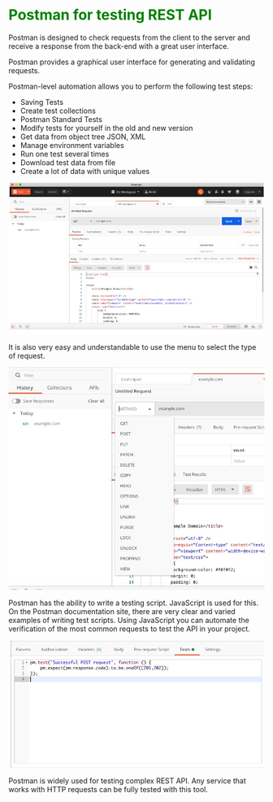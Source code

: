 <H1 style="color: green">Postman for testing REST API</h1>

Postman is designed to check requests from the client to the server and receive a response from the back-end with a great user interface. 

Postman provides a graphical user interface for generating and validating requests.

Postman-level automation allows you to perform the following test steps:

* Saving Tests
* Create test collections
* Postman Standard Tests
* Modify tests for yourself in the old and new version
* Get data from object tree JSON, XML
* Manage environment variables
* Run one test several times
* Download test data from file
* Create a lot of data with unique values

![](./media/Postman1.png "Sending Get request using Postman")

It is also very easy and understandable to use the menu to select the type of request.

![](./media/Postman2.jpg "The list of Methods supported by Postman")

Postman has the ability to write a testing script. JavaScript is used for this. On the Postman documentation site, there are very clear and varied examples of writing test scripts.
Using JavaScript you can automate the verification of the most common requests to test the API in your project.

![](./media/Postman3.jpg "Using JavaScript for testing purpose in Postman")

Postman is widely used for testing complex REST API. Any service that works with HTTP requests can be fully tested with this tool. 